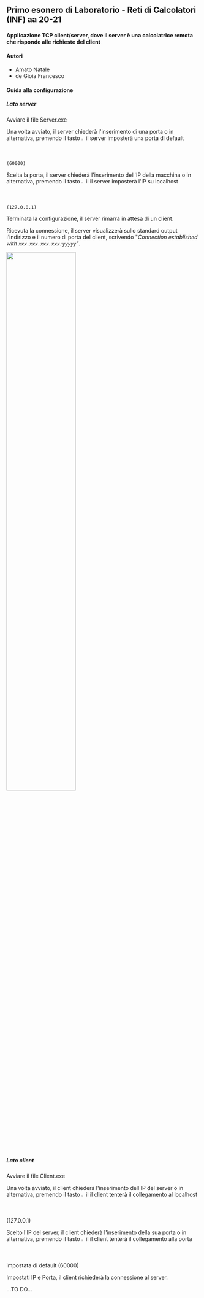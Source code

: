 ## Primo esonero di Laboratorio - Reti di Calcolatori (INF) aa 20-21

#### Applicazione TCP client/server, dove il server è una calcolatrice remota che risponde alle richieste del client



#### Autori

- Amato Natale
- de Gioia Francesco





#### Guida alla configurazione



##### Lato server

Avviare il file Server.exe

Una volta avviato, il server chiederà l'inserimento di una porta o in alternativa, premendo il tasto <img src="https://user-images.githubusercontent.com/48321178/142282274-fb1c83bc-69d2-4c3d-9a5f-2862615c3b7a.png" img alt="Invio" title="INVIO" width="1.5%" height="1.5%"> il server imposterà una porta di default `(60000)`

Scelta la porta, il server chiederà l'inserimento dell'IP della macchina o in alternativa, premendo il tasto <img src="https://user-images.githubusercontent.com/48321178/142282274-fb1c83bc-69d2-4c3d-9a5f-2862615c3b7a.png" img alt="Invio" title="INVIO" width="1.5%" height="1.5%"> il il server imposterà l'IP su localhost `(127.0.0.1)`

Terminata la configurazione, il server rimarrà in attesa di un client.

Ricevuta la connessione, il server visualizzerà sullo standard output l'indirizzo e il numero di porta del client, scrivendo "*Connection established with `xxx.xxx.xxx.xxx:yyyyy`"*.

<img src="https://user-images.githubusercontent.com/48321178/142278185-a791bcc6-6fec-4e44-af3d-66e9826a91a9.gif" width="60%" height="60%">



##### Lato client

Avviare il file Client.exe

Una volta avviato, il client chiederà l'inserimento dell'IP del server o in alternativa, premendo il tasto <img src="https://user-images.githubusercontent.com/48321178/142282274-fb1c83bc-69d2-4c3d-9a5f-2862615c3b7a.png" img alt="Invio" title="INVIO" width="1.5%" height="1.5%"> il il client tenterà il collegamento al localhost (127.0.0.1)

Scelto l'IP del server, il client chiederà l'inserimento della sua porta o in alternativa, premendo il tasto <img src="https://user-images.githubusercontent.com/48321178/142282274-fb1c83bc-69d2-4c3d-9a5f-2862615c3b7a.png" img alt="Invio" title="INVIO" width="1.5%" height="1.5%"> il il client tenterà il collegamento alla porta impostata di default (60000)

Impostati IP e Porta, il client  richiederà la connessione al server.



...TO DO...
